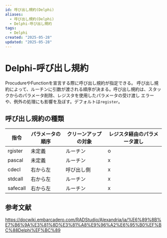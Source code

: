 ```yaml
---
id: 呼び出し規約(Delphi)
aliases:
  - 呼び出し規約(Delphi)
  - Delphi-呼び出し規約
tags:
  - Delphi
created: "2025-05-28"
updated: "2025-05-28"
---
```


# Delphi-呼び出し規約
ProcudureやFunctionを宣言する際に呼び出し規約が指定できる。
呼び出し規約によって、ルーチンに引数が渡される順序が決まる。呼び出し規約は、スタックからのパラメータ削除、レジスタを使用したパラメータの受け渡し
エラーや、例外の処理にも影響を及ぼす。デフォルトは`register`。

## 呼び出し規約の種類

| 指令 | パラメータの順序 | クリーンアップの対象 | レジスタ経由のパラメータ渡し |
| --------------- | --------------- | --------------- | --------------- |
| rgister  | 未定義 | ルーチン     | o |
| pascal   | 未定義 | ルーチン     | x |
| cdecl    | 右から左 | 呼び出し側 | x |
| stdcall  | 右から左 | ルーチン   | x |
| safecall | 右から左 | ルーチン   | x |

## 参考文献
https://docwiki.embarcadero.com/RADStudio/Alexandria/ja/%E6%89%8B%E7%B6%9A%E3%81%8D%E3%81%A8%E9%96%A2%E6%95%B0%EF%BC%88Delphi%EF%BC%89
